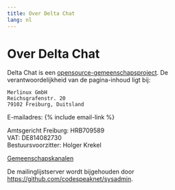 ```yaml
---
title: Over Delta Chat
lang: nl
---
```


# Over Delta Chat

Delta Chat is een [opensource-gemeenschapsproject](https://github.com/deltachat). De verantwoordelijkheid van de pagina-inhoud ligt bij:

    Merlinux GmbH
    Reichsgrafenstr. 20
    79102 Freiburg, Duitsland

E-mailadres: {% include email-link %}

Amtsgericht Freiburg: HRB709589  
VAT: DE814082730  
Bestuursvoorzitter: Holger Krekel

[Gemeenschapskanalen](contribute)

De mailinglijstserver wordt bijgehouden door <https://github.com/codespeaknet/sysadmin>.
